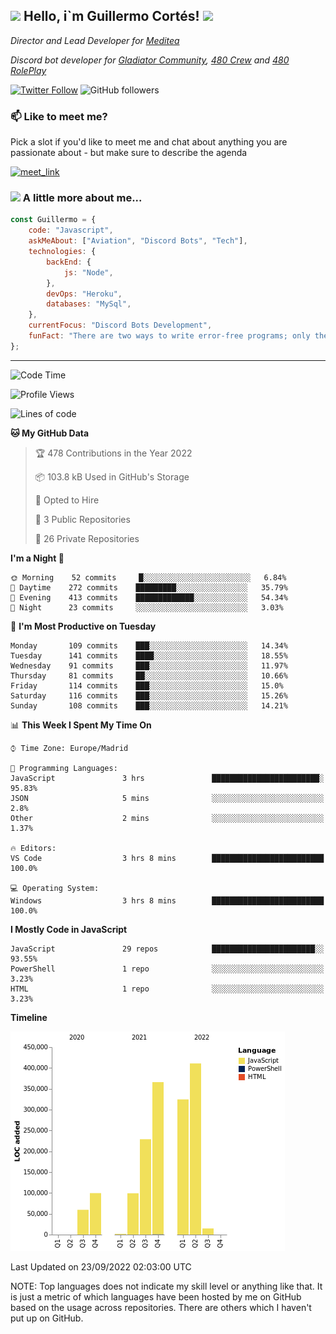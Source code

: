 <h2><img src="https://emojis.slackmojis.com/emojis/images/1531849430/4246/blob-sunglasses.gif?1531849430" width="30"/> Hello, i`m Guillermo Cortés! <img src="https://media.giphy.com/media/PiuVH04cd9JcmqqWKK/giphy.gif" width="50"></h2>
<p><em>Director and Lead Developer for <a href="https://mediteavirtual.es/">Meditea</a>
</em></p>
<p><em>Discord bot developer for <a href="https://discord.comunidadgladiator.com">Gladiator Community</a>, <a href="https://discord.gg/UpvpkUbGdA">480 Crew</a> and <a href="https://discord.gg/dmMRQgH3tu">480 RolePlay</a>
</em></p>

[![Twitter Follow](https://img.shields.io/twitter/follow/concara3443?label=Follow)](https://twitter.com/intent/follow?screen_name=concara3443)
![GitHub followers](https://img.shields.io/github/followers/concara3443?label=Follow&style=social)

### 📫 Like to meet me?

Pick a slot if you'd like to meet me and chat about anything you are passionate about - but make sure to describe the agenda

<a href="https://calendly.com/concara3443/15min" target="_blank"><img width="498" alt="meet_link" src="https://i.imgur.com/1ZwQj1h.png"></a>


### <img src="https://media.giphy.com/media/WFZvB7VIXBgiz3oDXE/giphy.gif" width="50"> A little more about me...  

```javascript
const Guillermo = {
    code: "Javascript",
    askMeAbout: ["Aviation", "Discord Bots", "Tech"],
    technologies: {
        backEnd: {
            js: "Node",
        },
        devOps: "Heroku",
        databases: "MySql",
    },
    currentFocus: "Discord Bots Development",
    funFact: "There are two ways to write error-free programs; only the third one works"
};
```

---

<!--START_SECTION:waka-->
![Code Time](http://img.shields.io/badge/Code%20Time-128%20hrs%2018%20mins-blue)

![Profile Views](http://img.shields.io/badge/Profile%20Views-0-blue)

![Lines of code](https://img.shields.io/badge/From%20Hello%20World%20I%27ve%20Written-2%20Million%20lines%20of%20code-blue)

**🐱 My GitHub Data** 

> 🏆 478 Contributions in the Year 2022
 > 
> 📦 103.8 kB Used in GitHub's Storage 
 > 
> 💼 Opted to Hire
 > 
> 📜 3 Public Repositories 
 > 
> 🔑 26 Private Repositories  
 > 
**I'm a Night 🦉** 

```text
🌞 Morning    52 commits     █░░░░░░░░░░░░░░░░░░░░░░░░   6.84% 
🌆 Daytime    272 commits    █████████░░░░░░░░░░░░░░░░   35.79% 
🌃 Evening    413 commits    █████████████░░░░░░░░░░░░   54.34% 
🌙 Night      23 commits     ░░░░░░░░░░░░░░░░░░░░░░░░░   3.03%

```
📅 **I'm Most Productive on Tuesday** 

```text
Monday       109 commits    ███░░░░░░░░░░░░░░░░░░░░░░   14.34% 
Tuesday      141 commits    ████░░░░░░░░░░░░░░░░░░░░░   18.55% 
Wednesday    91 commits     ███░░░░░░░░░░░░░░░░░░░░░░   11.97% 
Thursday     81 commits     ██░░░░░░░░░░░░░░░░░░░░░░░   10.66% 
Friday       114 commits    ███░░░░░░░░░░░░░░░░░░░░░░   15.0% 
Saturday     116 commits    ███░░░░░░░░░░░░░░░░░░░░░░   15.26% 
Sunday       108 commits    ███░░░░░░░░░░░░░░░░░░░░░░   14.21%

```


📊 **This Week I Spent My Time On** 

```text
⌚︎ Time Zone: Europe/Madrid

💬 Programming Languages: 
JavaScript               3 hrs               ████████████████████████░   95.83% 
JSON                     5 mins              ░░░░░░░░░░░░░░░░░░░░░░░░░   2.8% 
Other                    2 mins              ░░░░░░░░░░░░░░░░░░░░░░░░░   1.37%

🔥 Editors: 
VS Code                  3 hrs 8 mins        █████████████████████████   100.0%

💻 Operating System: 
Windows                  3 hrs 8 mins        █████████████████████████   100.0%

```

**I Mostly Code in JavaScript** 

```text
JavaScript               29 repos            ███████████████████████░░   93.55% 
PowerShell               1 repo              ░░░░░░░░░░░░░░░░░░░░░░░░░   3.23% 
HTML                     1 repo              ░░░░░░░░░░░░░░░░░░░░░░░░░   3.23%

```


**Timeline**

![Chart not found](https://raw.githubusercontent.com/Concara3443/Concara3443/main/charts/bar_graph.png) 


 Last Updated on 23/09/2022 02:03:00 UTC
<!--END_SECTION:waka-->

NOTE: Top languages does not indicate my skill level or anything like that. It is just a metric of which languages have been hosted by me on GitHub based on the usage across repositories. There are others which I haven't put up on GitHub.
